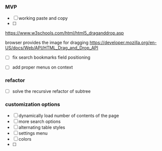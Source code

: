 

### MVP
- [ ] working paste and copy
- [ ] 


https://www.w3schools.com/html/html5_draganddrop.asp

browser provides the image for dragging
https://developer.mozilla.org/en-US/docs/Web/API/HTML_Drag_and_Drop_API

- [ ]  fix search bookmarks field positioning
- [ ]  add proper menus on context


### refactor


- [ ] solve the recursive refactor of subtree

### customization options
- [ ]  dynamically load number of contents of the page
- [ ] more search options
- [ ] alternating table styles
- [ ]  settings menu
- [ ] colors
- [ ] 
